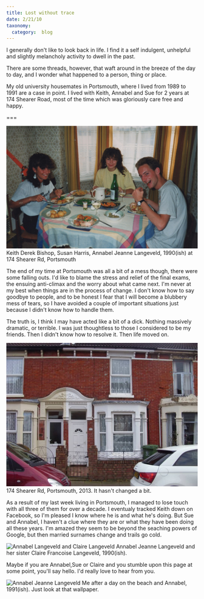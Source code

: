 ```yaml
---
title: Lost without trace
date: 2/21/10
taxonomy:
  category:  blog
---
```


I generally don't like to look back in life.  I find it a self indulgent, unhelpful and slightly melancholy activity to dwell in the past. 

There are some threads, however, that waft around in the breeze of the day to day, and I wonder what happened to a person, thing or place.

My old university housemates in Portsmouth, where I lived from 1989 to 1991 are a case in point.  I lived with Keith, Annabel and Sue for 2 years at 174 Shearer Road, most of the time which was gloriously care free and happy.

===


![Keith Derek Bishop, Susan Harris, Annabel Langeveld](174-shearer-dinner.jpg)
<span class="caption">Keith Derek Bishop, Susan Harris, Annabel Jeanne Langeveld, 1990(ish) at 174 Shearer Rd, Portsmouth</span>

The end of my time at Portsmouth was all a bit of a mess though, there were some falling outs.  I'd like to blame the stress and relief of the final exams, the ensuing anti-climax and the worry about what came next. I'm never at my best when things are in the process of change. I don't know how to say goodbye to people, and to be honest I fear that I will become a blubbery mess of tears, so I have avoided a couple of important situations just because I didn't know how to handle them.

The truth is, I think I may have acted like a bit of a dick. Nothing massively dramatic, or terrible.  I was just thoughtless to those I considered to be my friends.  Then I didn't know how to resolve it.  Then life moved on.

![174 Shearer Road, Portsmouth: Keith Derek Bishop, Susan Harris, Annabel Langeveld](174%20Shearer%20Road.jpg)
<span class="caption">174 Shearer Rd, Portsmouth, 2013.  It hasn't changed a bit.</span>

As a result of my last week living in Portsmouth, I managed to lose touch with all three of them for over a decade.  I eventualy tracked Keith down on Facebook, so I'm pleased I know where he is and what he's doing.  But Sue and Annabel, I haven't a clue where they are or what they have been doing all these years.  I'm amazed they seem to be beyond the seaching powers of Google, but then married surnames change and trails go cold.

![Annabel Langeveld and Claire Langeveld](annabel%20jeanne%20langeveld%20claire%20francoise%20langeveld%202.jpg)
<span class="caption">Annabel Jeanne Langeveld and her sister Claire Francoise Langeveld, 1990(ish).</caption>

Maybe if you are Annabel,Sue or Claire and you stumble upon this page at some point, you'll say hello.  I'd really love to hear from you.

![Annabel Jeanne Langeveld](174-annabel-leigh.jpg)
<span class="caption">Me after a day on the beach and Annabel, 1991(ish).  Just look at that wallpaper.</caption>
